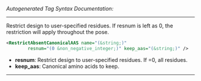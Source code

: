 _Autogenerated Tag Syntax Documentation:_

---
Restrict design to user-specified residues. If resnum is left as 0, the restriction will apply throughout the pose.

```xml
<RestrictAbsentCanonicalAAS name="(&string;)"
        resnum="(0 &non_negative_integer;)" keep_aas="(&string;)" />
```

-   **resnum**: Restrict design to user-specified residues. If =0, all residues.
-   **keep_aas**: Canonical amino acids to keep.

---
